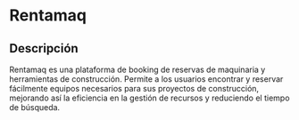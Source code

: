 # Rentamaq

## Descripción
Rentamaq es una plataforma de booking de reservas de maquinaria y herramientas de construcción. Permite a los usuarios encontrar y reservar fácilmente equipos necesarios para sus proyectos de construcción, mejorando así la eficiencia en la gestión de recursos y reduciendo el tiempo de búsqueda.
